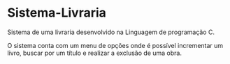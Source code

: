 # Sistema-Livraria
Sistema de uma livraria desenvolvido na Linguagem de programação C.

O sistema conta com um menu de opções onde é possível incrementar um livro, buscar por um título e realizar a exclusão de uma obra.
